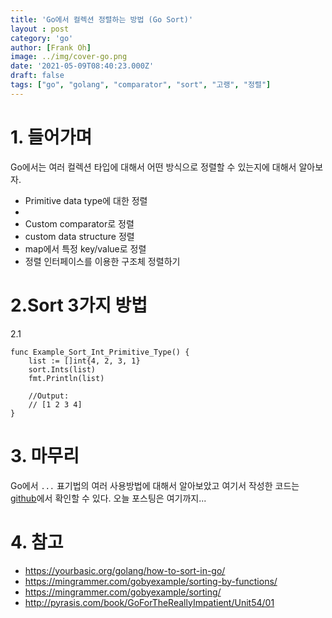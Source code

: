 ```yaml
---
title: 'Go에서 컬렉션 정렬하는 방법 (Go Sort)'
layout : post
category: 'go'
author: [Frank Oh]
image: ../img/cover-go.png
date: '2021-05-09T08:40:23.000Z'
draft: false
tags: ["go", "golang", "comparator", "sort", "고랭", "정렬"]
---
```


# 1. 들어가며

Go에서는 여러 컬렉션 타입에 대해서 어떤 방식으로 정렬할 수 있는지에 대해서 알아보자.

- Primitive data type에 대한 정렬
- 
- Custom comparator로 정렬
- custom data structure 정렬
- map에서 특정 key/value로 정렬
- 정렬 인터페이스를 이용한 구조체 정렬하기

# 2.Sort 3가지 방법

2.1 

```
func Example_Sort_Int_Primitive_Type() {
	list := []int{4, 2, 3, 1}
	sort.Ints(list)
	fmt.Println(list)

	//Output:
	// [1 2 3 4]
}

```



# 3. 마무리

Go에서 `...` 표기법의 여러 사용방법에 대해서 알아보았고 여기서 작성한 코드는 [github](https://github.com/kenshin579/tutorials-go/tree/master/go-three-dots)에서 확인할 수 있다. 오늘 포스팅은 여기까지... 

# 4. 참고

- https://yourbasic.org/golang/how-to-sort-in-go/
- https://mingrammer.com/gobyexample/sorting-by-functions/
- https://mingrammer.com/gobyexample/sorting/
- http://pyrasis.com/book/GoForTheReallyImpatient/Unit54/01



